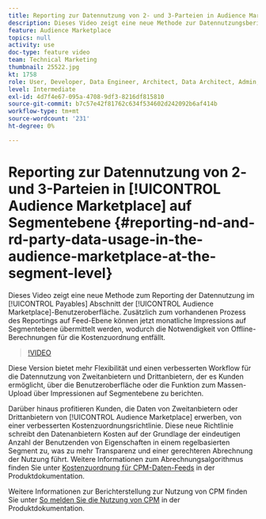 ```yaml
---
title: Reporting zur Datennutzung von 2- und 3-Parteien in Audience Marketplace auf Segmentebene
description: Dieses Video zeigt eine neue Methode zur Datennutzungsberichterstattung im Kreditoren-Abschnitt der Audience Marketplace-Benutzeroberfläche. Zusätzlich zum vorhandenen Prozess des Reportings auf Feed-Ebene können jetzt monatliche Impressions auf Segmentebene übermittelt werden, wodurch die Notwendigkeit von Offline-Berechnungen für die Kostenzuordnung entfällt.
feature: Audience Marketplace
topics: null
activity: use
doc-type: feature video
team: Technical Marketing
thumbnail: 25522.jpg
kt: 1758
role: User, Developer, Data Engineer, Architect, Data Architect, Admin, Leader
level: Intermediate
exl-id: 4d7f4e67-095a-4708-9df3-8216df815810
source-git-commit: b7c57e42f81762c634f534602d242092b6af414b
workflow-type: tm+mt
source-wordcount: '231'
ht-degree: 0%

---
```


# Reporting zur Datennutzung von 2- und 3-Parteien in [!UICONTROL Audience Marketplace] auf Segmentebene {#reporting-nd-and-rd-party-data-usage-in-the-audience-marketplace-at-the-segment-level}

Dieses Video zeigt eine neue Methode zum Reporting der Datennutzung im [!UICONTROL Payables] Abschnitt der [!UICONTROL Audience Marketplace]-Benutzeroberfläche. Zusätzlich zum vorhandenen Prozess des Reportings auf Feed-Ebene können jetzt monatliche Impressions auf Segmentebene übermittelt werden, wodurch die Notwendigkeit von Offline-Berechnungen für die Kostenzuordnung entfällt.

>[!VIDEO](https://video.tv.adobe.com/v/25522/?quality=12)

Diese Version bietet mehr Flexibilität und einen verbesserten Workflow für die Datennutzung von Zweitanbietern und Drittanbietern, der es Kunden ermöglicht, über die Benutzeroberfläche oder die Funktion zum Massen-Upload über Impressionen auf Segmentebene zu berichten.

Darüber hinaus profitieren Kunden, die Daten von Zweitanbietern oder Drittanbietern von [!UICONTROL Audience Marketplace] erwerben, von einer verbesserten Kostenzuordnungsrichtlinie. Diese neue Richtlinie schreibt den Datenanbietern Kosten auf der Grundlage der eindeutigen Anzahl der Benutzenden von Eigenschaften in einem regelbasierten Segment zu, was zu mehr Transparenz und einer gerechteren Abrechnung der Nutzung führt. Weitere Informationen zum Abrechnungsalgorithmus finden Sie unter [Kostenzuordnung für CPM-Daten-Feeds](https://experiencecloud.adobe.com/resources/help/en_US/aam/marketplace_cpm_billing.html) in der Produktdokumentation.

Weitere Informationen zur Berichterstellung zur Nutzung von CPM finden Sie unter [So melden Sie die Nutzung von CPM](https://experiencecloud.adobe.com/resources/help/en_US/aam/t_marketplace_report_cpm_usage.html) in der Produktdokumentation.
